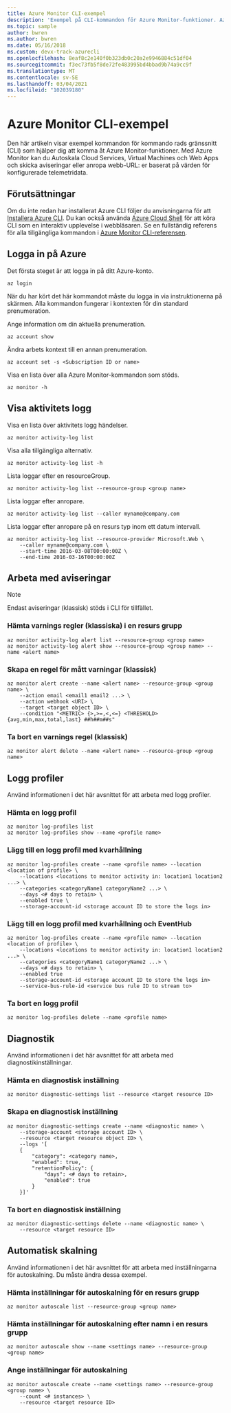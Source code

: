 ```yaml
---
title: Azure Monitor CLI-exempel
description: 'Exempel på CLI-kommandon för Azure Monitor-funktioner. Azure Monitor är en Microsoft Azure tjänst som gör att du kan skicka aviseringar, anropa webb-URL: er baserat på värden för konfigurerade telemetridata och Autoskala Cloud Services, Virtual Machines och Web Apps.'
ms.topic: sample
author: bwren
ms.author: bwren
ms.date: 05/16/2018
ms.custom: devx-track-azurecli
ms.openlocfilehash: 8eaf8c2e140f0b323db0c20a2e9946884c51df04
ms.sourcegitcommit: f3ec73fb5f8de72fe483995bd4bbad9b74a9cc9f
ms.translationtype: MT
ms.contentlocale: sv-SE
ms.lasthandoff: 03/04/2021
ms.locfileid: "102039180"
---
```

# <a name="azure-monitor-cli-samples"></a>Azure Monitor CLI-exempel
Den här artikeln visar exempel kommandon för kommando rads gränssnitt (CLI) som hjälper dig att komma åt Azure Monitor-funktioner. Med Azure Monitor kan du Autoskala Cloud Services, Virtual Machines och Web Apps och skicka aviseringar eller anropa webb-URL: er baserat på värden för konfigurerade telemetridata.

## <a name="prerequisites"></a>Förutsättningar

Om du inte redan har installerat Azure CLI följer du anvisningarna för att [Installera Azure CLI](/cli/azure/install-azure-cli). Du kan också använda [Azure Cloud Shell](/azure/cloud-shell) för att köra CLI som en interaktiv upplevelse i webbläsaren. Se en fullständig referens för alla tillgängliga kommandon i [Azure Monitor CLI-referensen](/cli/azure/monitor). 

## <a name="log-in-to-azure"></a>Logga in på Azure
Det första steget är att logga in på ditt Azure-konto.

```azurecli
az login
```

När du har kört det här kommandot måste du logga in via instruktionerna på skärmen. Alla kommandon fungerar i kontexten för din standard prenumeration.

Ange information om din aktuella prenumeration.

```azurecli
az account show
```

Ändra arbets kontext till en annan prenumeration.

```azurecli
az account set -s <Subscription ID or name>
```

Visa en lista över alla Azure Monitor-kommandon som stöds.

```azurecli
az monitor -h
```

## <a name="view-activity-log"></a>Visa aktivitets logg

Visa en lista över aktivitets logg händelser.

```azurecli
az monitor activity-log list
```

Visa alla tillgängliga alternativ.

```azurecli
az monitor activity-log list -h
```

Lista loggar efter en resourceGroup.

```azurecli
az monitor activity-log list --resource-group <group name>
```

Lista loggar efter anropare.

```azurecli
az monitor activity-log list --caller myname@company.com
```

Lista loggar efter anropare på en resurs typ inom ett datum intervall.

```azurecli
az monitor activity-log list --resource-provider Microsoft.Web \
    --caller myname@company.com \
    --start-time 2016-03-08T00:00:00Z \
    --end-time 2016-03-16T00:00:00Z
```

## <a name="work-with-alerts"></a>Arbeta med aviseringar 
> [!NOTE]
> Endast aviseringar (klassisk) stöds i CLI för tillfället. 

### <a name="get-alert-classic-rules-in-a-resource-group"></a>Hämta varnings regler (klassiska) i en resurs grupp

```azurecli
az monitor activity-log alert list --resource-group <group name>
az monitor activity-log alert show --resource-group <group name> --name <alert name>
```

### <a name="create-a-metric-alert-classic-rule"></a>Skapa en regel för mått varningar (klassisk)

```azurecli
az monitor alert create --name <alert name> --resource-group <group name> \
    --action email <email1 email2 ...> \
    --action webhook <URI> \
    --target <target object ID> \
    --condition "<METRIC> {>,>=,<,<=} <THRESHOLD> {avg,min,max,total,last} ##h##m##s"
```

### <a name="delete-an-alert-classic-rule"></a>Ta bort en varnings regel (klassisk)

```azurecli
az monitor alert delete --name <alert name> --resource-group <group name>
```

## <a name="log-profiles"></a>Logg profiler

Använd informationen i det här avsnittet för att arbeta med logg profiler.

### <a name="get-a-log-profile"></a>Hämta en logg profil

```azurecli
az monitor log-profiles list
az monitor log-profiles show --name <profile name>
```

### <a name="add-a-log-profile-with-retention"></a>Lägg till en logg profil med kvarhållning

```azurecli
az monitor log-profiles create --name <profile name> --location <location of profile> \
    --locations <locations to monitor activity in: location1 location2 ...> \
    --categories <categoryName1 categoryName2 ...> \
    --days <# days to retain> \
    --enabled true \
    --storage-account-id <storage account ID to store the logs in>
```

### <a name="add-a-log-profile-with-retention-and-eventhub"></a>Lägg till en logg profil med kvarhållning och EventHub

```azurecli
az monitor log-profiles create --name <profile name> --location <location of profile> \
    --locations <locations to monitor activity in: location1 location2 ...> \
    --categories <categoryName1 categoryName2 ...> \
    --days <# days to retain> \
    --enabled true
    --storage-account-id <storage account ID to store the logs in>
    --service-bus-rule-id <service bus rule ID to stream to>
```

### <a name="remove-a-log-profile"></a>Ta bort en logg profil

```azurecli
az monitor log-profiles delete --name <profile name>
```

## <a name="diagnostics"></a>Diagnostik

Använd informationen i det här avsnittet för att arbeta med diagnostikinställningar.

### <a name="get-a-diagnostic-setting"></a>Hämta en diagnostisk inställning

```azurecli
az monitor diagnostic-settings list --resource <target resource ID>
```

### <a name="create-a-diagnostic-setting"></a>Skapa en diagnostisk inställning 

```azurecli
az monitor diagnostic-settings create --name <diagnostic name> \
    --storage-account <storage account ID> \
    --resource <target resource object ID> \
    --logs '[
    {
        "category": <category name>,
        "enabled": true,
        "retentionPolicy": {
            "days": <# days to retain>,
            "enabled": true
        }
    }]'
```

### <a name="delete-a-diagnostic-setting"></a>Ta bort en diagnostisk inställning

```azurecli
az monitor diagnostic-settings delete --name <diagnostic name> \
    --resource <target resource ID>
```

## <a name="autoscale"></a>Automatisk skalning

Använd informationen i det här avsnittet för att arbeta med inställningarna för autoskalning. Du måste ändra dessa exempel.

### <a name="get-autoscale-settings-for-a-resource-group"></a>Hämta inställningar för autoskalning för en resurs grupp

```azurecli
az monitor autoscale list --resource-group <group name>
```

### <a name="get-autoscale-settings-by-name-in-a-resource-group"></a>Hämta inställningar för autoskalning efter namn i en resurs grupp

```azurecli
az monitor autoscale show --name <settings name> --resource-group <group name>
```

### <a name="set-autoscale-settings"></a>Ange inställningar för autoskalning

```azurecli
az monitor autoscale create --name <settings name> --resource-group <group name> \
    --count <# instances> \
    --resource <target resource ID>
```
